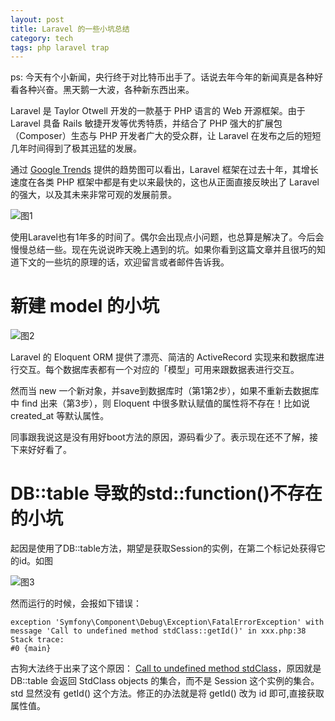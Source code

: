 ```yaml
---
layout: post
title: Laravel 的一些小坑总结
category: tech
tags: php laravel trap
---
```


ps: 今天有个小新闻，央行终于对比特币出手了。话说去年今年的新闻真是各种好看各种兴奋。黑天鹅一大波，各种新东西出来。

Laravel 是 Taylor Otwell 开发的一款基于 PHP 语言的 Web 开源框架。由于 Laravel 具备 Rails 敏捷开发等优秀特质，并结合了 PHP 强大的扩展包（Composer）生态与 PHP 开发者广大的受众群，让 Laravel 在发布之后的短短几年时间得到了极其迅猛的发展。

通过 [Google Trends][google_trends] 提供的趋势图可以看出，Laravel 框架在过去十年，其增长速度在各类 PHP 框架中都是有史以来最快的，这也从正面直接反映出了 Laravel 的强大，以及其未来非常可观的发展前景。

![图1](http://7vigrt.com1.z0.glb.clouddn.com/blog/pic/201701/QQ%E5%9B%BE%E7%89%8720170111175437.png)

使用Laravel也有1年多的时间了。偶尔会出现点小问题，也总算是解决了。今后会慢慢总结一些。现在先说说昨天晚上遇到的坑。如果你看到这篇文章并且很巧的知道下文的一些坑的原理的话，欢迎留言或者邮件告诉我。





# 新建 model 的小坑

![图2](http://7vigrt.com1.z0.glb.clouddn.com/blog/pic/201701/QQ%E5%9B%BE%E7%89%8720170111175246.png)

Laravel 的 Eloquent ORM 提供了漂亮、简洁的 ActiveRecord 实现来和数据库进行交互。每个数据库表都有一个对应的「模型」可用来跟数据表进行交互。

然而当 new 一个新对象，并save到数据库时（第1第2步），如果不重新去数据库中 find 出来（第3步），则 Eloquent 中很多默认赋值的属性将不存在！比如说 created_at 等默认属性。

同事跟我说这是没有用好boot方法的原因，源码看少了。表示现在还不了解，接下来好好看了。


# DB::table 导致的std::function()不存在的小坑

起因是使用了DB::table方法，期望是获取Session的实例，在第二个标记处获得它的id。如图

![图3](http://7vigrt.com1.z0.glb.clouddn.com/blog/pic/201701/QQ%E6%88%AA%E5%9B%BE20170112013145.jpg)

然而运行的时候，会报如下错误：

    exception 'Symfony\Component\Debug\Exception\FatalErrorException' with message 'Call to undefined method stdClass::getId()' in xxx.php:38
    Stack trace:
    #0 {main}

古狗大法终于出来了这个原因： [Call to undefined method stdClass][std_error]，原因就是 DB::table 会返回 StdClass objects 的集合，而不是 Session 这个实例的集合。std 显然没有 getId() 这个方法。修正的办法就是将 getId() 改为 id 即可,直接获取属性值。


[google_trends]: https://www.google.com/trends/explore?date=2006-08-16%202017-01-11&q=yii,CodeIgniter,Cakephp,Laravel,%2Fm%2F09cjcl
[std_error]: http://laravel.io/forum/09-21-2014-call-to-undefined-method-stdclass
